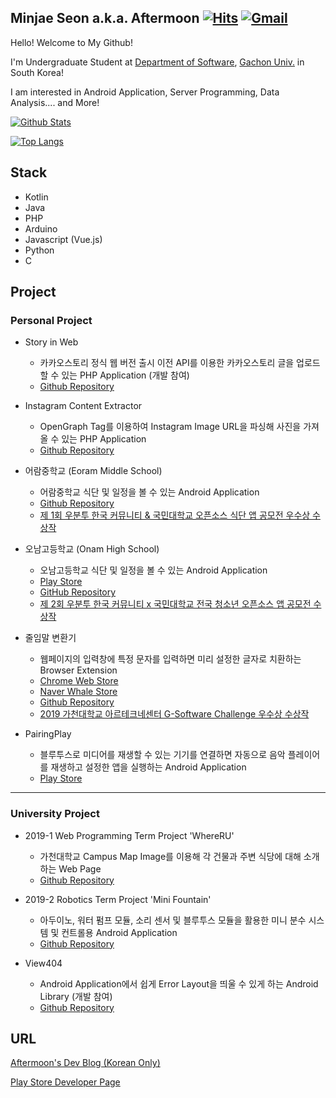 ## Minjae Seon a.k.a. Aftermoon  [![Hits](https://hits.seeyoufarm.com/api/count/incr/badge.svg?url=https%3A%2F%2Fgithub.com%2FAftermoon-dev&count_bg=%2379C83D&title_bg=%23555555&icon=&icon_color=%23E7E7E7&title=hits&edge_flat=false)](https://hits.seeyoufarm.com) [![Gmail](https://img.shields.io/badge/Gmail-d14836?style=flat-square&logo=Gmail&logoColor=white&link=mailto:ddol0225@gmail.com)](mailto:ddol0225@gmail.com)

Hello! Welcome to My Github!

I'm Undergraduate Student at [Department of Software](https://sw.gachon.ac.kr/), [Gachon Univ.](http://gachon.ac.kr/) in South Korea!

I am interested in Android Application, Server Programming, Data Analysis.... and More!

[![Github Stats](https://github-readme-stats.vercel.app/api?username=Aftermoon-dev&count_private=true)](https://github.com/anuraghazra/github-readme-stats)

[![Top Langs](https://github-readme-stats.vercel.app/api/top-langs/?username=Aftermoon-dev&layout=compact&hide=HTML)](https://github.com/anuraghazra/github-readme-stats)

## Stack
- Kotlin
- Java
- PHP
- Arduino
- Javascript (Vue.js)
- Python
- C

## Project

### Personal Project
 - Story in Web
    * 카카오스토리 정식 웹 버전 출시 이전 API를 이용한 카카오스토리 글을 업로드할 수 있는 PHP Application (개발 참여)
    * [Github Repository](https://github.com/Aftermoon-dev/Story-in-Web)
    
 - Instagram Content Extractor
    * OpenGraph Tag를 이용하여 Instagram Image URL을 파싱해 사진을 가져올 수 있는 PHP Application
    * [Github Repository](https://github.com/Aftermoon-dev/instagram-extractor)
    
 - 어람중학교 (Eoram Middle School)
    * 어람중학교 식단 및 일정을 볼 수 있는 Android Application
    * [Github Repository](https://github.com/Aftermoon-dev/EoramMidSch)
    * [제 1회 우분투 한국 커뮤니티 & 국민대학교 오픈소스 식단 앱 공모전 우수상 수상작](https://forum.ubuntu-kr.org/viewtopic.php?t=28337)
    
 - 오남고등학교 (Onam High School)
    * 오남고등학교 식단 및 일정을 볼 수 있는 Android Application
    * [Play Store](https://play.google.com/store/apps/details?id=darkhost.onamhighsch)
    * [GitHub Repository](https://github.com/Aftermoon-dev/OnamHighSch)
    * [제 2회 우분투 한국 커뮤니티 x 국민대학교 전국 청소년 오픈소스 앱 공모전 수상작](https://forum.ubuntu-kr.org/viewtopic.php?f=2&t=29252)
     
 - 줄임말 변환기
    * 웹페이지의 입력창에 특정 문자를 입력하면 미리 설정한 글자로 치환하는 Browser Extension
    * [Chrome Web Store](https://chrome.google.com/webstore/detail/%EC%A4%84%EC%9E%84%EB%A7%90-%EB%B3%80%ED%99%98%EA%B8%B0/cphnlniilicaiddjekdhpnhhcgjanjmi)
    * [Naver Whale Store](https://store.whale.naver.com/detail/bhkpphkbomelmkadobdpdnngcoikjmkj)
    * [Github Repository](https://github.com/Aftermoon-dev/AbbrtoOriginal)
    * [2019 가천대학교 아르테크네센터 G-Software Challenge 우수상 수상작](https://artechne.gachon.ac.kr/ko/all/contest/view/1667)
    
 - PairingPlay
    * 블루투스로 미디어를 재생할 수 있는 기기를 연결하면 자동으로 음악 플레이어를 재생하고 설정한 앱을 실행하는 Android Application
    * [Play Store](https://play.google.com/store/apps/details?id=dev.aftermoon.pairingplay)
    
----------------------

### University Project
  - 2019-1 Web Programming Term Project 'WhereRU'
    * 가천대학교 Campus Map Image를 이용해 각 건물과 주변 식당에 대해 소개하는 Web Page
    * [Github Repository](https://github.com/Aftermoon-dev/WhereRU)
   
  - 2019-2 Robotics Term Project 'Mini Fountain'
    * 아두이노, 워터 펌프 모듈, 소리 센서 및 블루투스 모듈을 활용한 미니 분수 시스템 및 컨트롤용 Android Application
    * [Github Repository](https://github.com/Aftermoon-dev/Mini-Fountain)

  - View404
    * Android Application에서 쉽게 Error Layout을 띄울 수 있게 하는 Android Library (개발 참여)
    * [Github Repository](https://github.com/BlueCat-Community/View404)
    
## URL
[Aftermoon's Dev Blog (Korean Only)](https://blog.aftermoon.dev/)

[Play Store Developer Page](https://play.google.com/store/apps/developer?id=Aftermoon)
